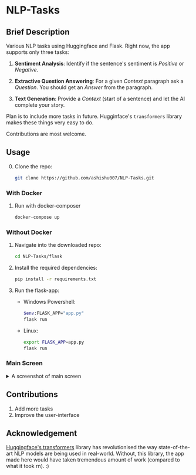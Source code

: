 # NLP-Tasks

## Brief Description

Various NLP tasks using Huggingface and Flask. Right now, the app supports only three tasks:

1. **Sentiment Analysis**: Identify if the sentence's sentiment is _Positive_ or _Negative_.

2. **Extractive Question Answering**: For a given _Context_ paragraph ask a _Question_. You should get an _Answer_ from the paragraph.

3. **Text Generation**: Provide a _Context_ (start of a sentence) and let the AI complete your story.

Plan is to include more tasks in future. Hugginface's `transformers` library makes these things very easy to do. 

Contributions are most welcome.

## Usage

0. Clone the repo: 
    ```bash
    git clone https://github.com/ashishu007/NLP-Tasks.git
    ```

### With Docker

1. Run with docker-composer
    ```bash
    docker-compose up
    ```
### Without Docker

1. Navigate into the downloaded repo:
    ```bash
    cd NLP-Tasks/flask
    ```

2. Install the required dependencies:
    ```bash
    pip install -r requirements.txt
    ```

3. Run the flask-app:

    * Windows Powershell:
        ```bash
        $env:FLASK_APP="app.py"
        flask run
        ```

    * Linux:
        ```bash
        export FLASK_APP=app.py
        flask run
        ```

### Main Screen

<details><summary>A screenshot of main screen</summary>

![main screen](./images/main_screen_ss.png) 

</details>


## Contributions

1. Add more tasks
2. Improve the user-interface

## Acknowledgement

[Huggingface's transformers](https://huggingface.co/transformers/) library has revolutionised the way state-of-the-art NLP models are being used in real-world. Without, this library, the app made here would have taken tremendous amount of work (compared to what it took rn). :)

